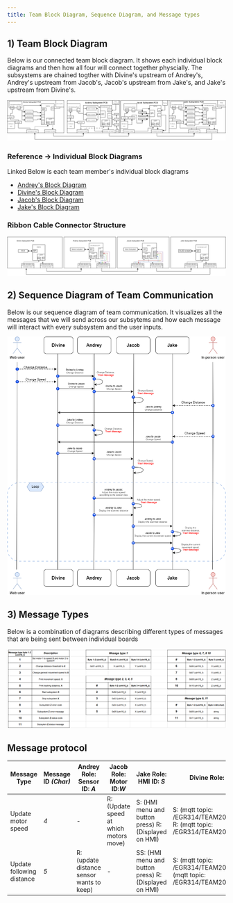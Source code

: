 ```yaml
---
title: Team Block Diagram, Sequence Diagram, and Message types
---
```


## 1) Team Block Diagram

Below is our connected team block diagram. It shows each individual block diagrams and then how all four will connect together physcially. The subsystems are chained togther with Divine's upstream of Andrey's, Andrey's upstream from Jacob's, Jacob's upstream from Jake's, and Jake's upstream from Divine's.

![diagram_01](Team_Block.png "Team block diagram")

### Reference -> Individual Block Diagrams

Linked Below is each team member's individual block diagrams

- [Andrey's Block Diagram](https://lordandrey17.github.io/andreypodoprigora.github.io/Personal-Block-Diagram/)
- [Divine's Block Diagram]()
- [Jacob's Block Diagram]()
- [Jake's Block Diagram](https://jakestrube.github.io/DataSheet/Individual_BlockDiagram/)

### Ribbon Cable Connector Structure

![diagram_015](Ribbon.png "Ribbon cable structure")

## 2) Sequence Diagram of Team Communication

Below is our sequence diagram of team communication. It visualizes all the messages that we will send across our subsytems and how each message will interact with every subsystem and the user inputs. 

![diagram_02](Comm.png "Sequence diagram")

## 3) Message Types

Below is a combination of diagrams describing different types of messages that are being sent between individual boards

![diagram_03](Mes_Str.png "Message types")






## Message protocol

| Message Type | Message ID *(Char)* | Andrey Role: Sensor ID: *A* | Jacob Role: Motor ID:*W* | Jake  Role: HMI ID: *S* | Divine Role: MQTT ID: *D*|
|--------------|------------|----------------------|--------------------|-----------------|-------------------|
| Update motor speed | *4* | - | R: (Update speed at which motors move) | S: (HMI menu and button press) R:(Displayed on HMI) | S: (mqtt topic: /EGR314/TEAM204/MOTORSPEED) R: (mqtt topic: /EGR314/TEAM204/MOTORSPEED)|
| Update following distance | *5* | R: (update distance sensor wants to keep) | - | SS: (HMI menu and button press) R:(Displayed on HMI) | S: (mqtt topic: /EGR314/TEAM204/DISTANCE) R: (mqtt topic: /EGR314/TEAM204/DISTANCE) |


